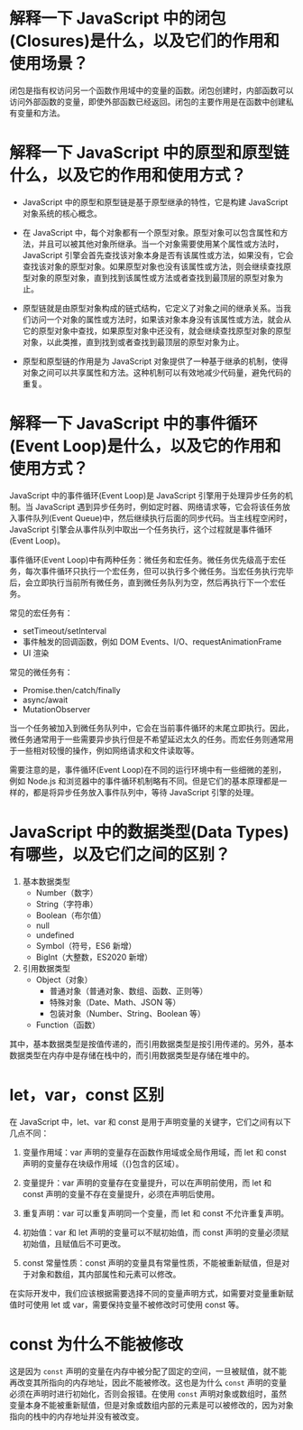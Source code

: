 # 解释一下 JavaScript 中的闭包(Closures)是什么，以及它们的作用和使用场景？

闭包是指有权访问另一个函数作用域中的变量的函数。闭包创建时，内部函数可以访问外部函数的变量，即使外部函数已经返回。闭包的主要作用是在函数中创建私有变量和方法。

# 解释一下 JavaScript 中的原型和原型链什么，以及它的作用和使用方式？

- JavaScript 中的原型和原型链是基于原型继承的特性，它是构建 JavaScript 对象系统的核心概念。

- 在 JavaScript 中，每个对象都有一个原型对象。原型对象可以包含属性和方法，并且可以被其他对象所继承。当一个对象需要使用某个属性或方法时，JavaScript 引擎会首先查找该对象本身是否有该属性或方法，如果没有，它会查找该对象的原型对象。如果原型对象也没有该属性或方法，则会继续查找原型对象的原型对象，直到找到该属性或方法或者查找到最顶层的原型对象为止。

- 原型链就是由原型对象构成的链式结构，它定义了对象之间的继承关系。当我们访问一个对象的属性或方法时，如果该对象本身没有该属性或方法，就会从它的原型对象中查找，如果原型对象中还没有，就会继续查找原型对象的原型对象，以此类推，直到找到或者查找到最顶层的原型对象为止。

- 原型和原型链的作用是为 JavaScript 对象提供了一种基于继承的机制，使得对象之间可以共享属性和方法。这种机制可以有效地减少代码量，避免代码的重复。

# 解释一下 JavaScript 中的事件循环(Event Loop)是什么，以及它的作用和使用方式？

JavaScript 中的事件循环(Event Loop)是 JavaScript 引擎用于处理异步任务的机制。当 JavaScript 遇到异步任务时，例如定时器、网络请求等，它会将该任务放入事件队列(Event Queue)中，然后继续执行后面的同步代码。当主线程空闲时，JavaScript 引擎会从事件队列中取出一个任务执行，这个过程就是事件循环(Event Loop)。

事件循环(Event Loop)中有两种任务：微任务和宏任务。微任务优先级高于宏任务，每次事件循环只执行一个宏任务，但可以执行多个微任务。当宏任务执行完毕后，会立即执行当前所有微任务，直到微任务队列为空，然后再执行下一个宏任务。

常见的宏任务有：

- setTimeout/setInterval
- 事件触发的回调函数，例如 DOM Events、I/O、requestAnimationFrame
- UI 渲染

常见的微任务有：

- Promise.then/catch/finally
- async/await
- MutationObserver

当一个任务被加入到微任务队列中，它会在当前事件循环的末尾立即执行。因此，微任务通常用于一些需要异步执行但是不希望延迟太久的任务。而宏任务则通常用于一些相对较慢的操作，例如网络请求和文件读取等。

需要注意的是，事件循环(Event Loop)在不同的运行环境中有一些细微的差别，例如 Node.js 和浏览器中的事件循环机制略有不同。但是它们的基本原理都是一样的，都是将异步任务放入事件队列中，等待 JavaScript 引擎的处理。

# JavaScript 中的数据类型(Data Types)有哪些，以及它们之间的区别？

1. 基本数据类型
   - Number（数字）
   - String（字符串）
   - Boolean（布尔值）
   - null
   - undefined
   - Symbol（符号，ES6 新增）
   - BigInt（大整数，ES2020 新增）
1. 引用数据类型
   - Object（对象）
     - 普通对象（普通对象、数组、函数、正则等）
     - 特殊对象（Date、Math、JSON 等）
     - 包装对象（Number、String、Boolean 等）
   - Function（函数）

其中，基本数据类型是按值传递的，而引用数据类型是按引用传递的。另外，基本数据类型在内存中是存储在栈中的，而引用数据类型是存储在堆中的。

# let，var，const 区别

在 JavaScript 中，let、var 和 const 是用于声明变量的关键字，它们之间有以下几点不同：

1. 变量作用域：var 声明的变量存在函数作用域或全局作用域，而 let 和 const 声明的变量存在块级作用域（{}包含的区域）。

2. 变量提升：var 声明的变量存在变量提升，可以在声明前使用，而 let 和 const 声明的变量不存在变量提升，必须在声明后使用。

3. 重复声明：var 可以重复声明同一个变量，而 let 和 const 不允许重复声明。

4. 初始值：var 和 let 声明的变量可以不赋初始值，而 const 声明的变量必须赋初始值，且赋值后不可更改。

5. const 常量性质：const 声明的变量具有常量性质，不能被重新赋值，但是对于对象和数组，其内部属性和元素可以修改。

在实际开发中，我们应该根据需要选择不同的变量声明方式，如需要对变量重新赋值时可使用 let 或 var，需要保持变量不被修改时可使用 const 等。

# const 为什么不能被修改

这是因为 `const` 声明的变量在内存中被分配了固定的空间，一旦被赋值，就不能再改变其所指向的内存地址，因此不能被修改。这也是为什么 `const` 声明的变量必须在声明时进行初始化，否则会报错。在使用 `const` 声明对象或数组时，虽然变量本身不能被重新赋值，但是对象或数组内部的元素是可以被修改的，因为对象指向的栈中的内存地址并没有被改变。
